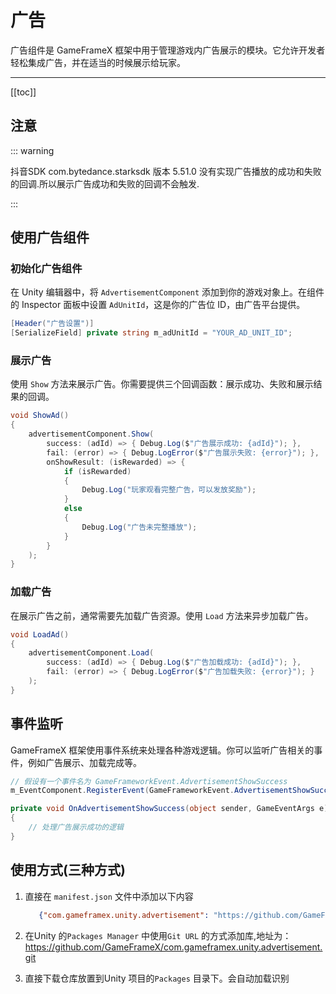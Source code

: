 # 广告

广告组件是 GameFrameX 框架中用于管理游戏内广告展示的模块。它允许开发者轻松集成广告，并在适当的时候展示给玩家。

---

[[toc]]

## 注意

::: warning

抖音SDK com.bytedance.starksdk 版本 5.51.0 没有实现广告播放的成功和失败的回调.所以展示广告成功和失败的回调不会触发.

:::

## 使用广告组件

### 初始化广告组件

在 Unity 编辑器中，将 `AdvertisementComponent` 添加到你的游戏对象上。在组件的 Inspector 面板中设置 `AdUnitId`，这是你的广告位
ID，由广告平台提供。

```csharp
[Header("广告设置")]
[SerializeField] private string m_adUnitId = "YOUR_AD_UNIT_ID";
```

### 展示广告

使用 `Show` 方法来展示广告。你需要提供三个回调函数：展示成功、失败和展示结果的回调。

```csharp
void ShowAd()
{
    advertisementComponent.Show(
        success: (adId) => { Debug.Log($"广告展示成功: {adId}"); },
        fail: (error) => { Debug.LogError($"广告展示失败: {error}"); },
        onShowResult: (isRewarded) => {
            if (isRewarded)
            {
                Debug.Log("玩家观看完整广告，可以发放奖励");
            }
            else
            {
                Debug.Log("广告未完整播放");
            }
        }
    );
}
```

### 加载广告

在展示广告之前，通常需要先加载广告资源。使用 `Load` 方法来异步加载广告。

```csharp
void LoadAd()
{
    advertisementComponent.Load(
        success: (adId) => { Debug.Log($"广告加载成功: {adId}"); },
        fail: (error) => { Debug.LogError($"广告加载失败: {error}"); }
    );
}
```

## 事件监听

GameFrameX 框架使用事件系统来处理各种游戏逻辑。你可以监听广告相关的事件，例如广告展示、加载完成等。

```csharp
// 假设有一个事件名为 GameFrameworkEvent.AdvertisementShowSuccess
m_EventComponent.RegisterEvent(GameFrameworkEvent.AdvertisementShowSuccess, OnAdvertisementShowSuccess);

private void OnAdvertisementShowSuccess(object sender, GameEventArgs e)
{
    // 处理广告展示成功的逻辑
}
```

## 使用方式(三种方式)

1. 直接在 `manifest.json` 文件中添加以下内容
   ```json
      {"com.gameframex.unity.advertisement": "https://github.com/GameFrameX/com.gameframex.unity.advertisement.git"}
    ```
2. 在Unity 的`Packages Manager` 中使用`Git URL`
   的方式添加库,地址为：https://github.com/GameFrameX/com.gameframex.unity.advertisement.git

3. 直接下载仓库放置到Unity 项目的`Packages` 目录下。会自动加载识别
